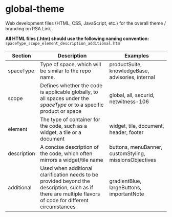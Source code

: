 # global-theme
Web development files (HTML, CSS, JavaScript, etc.) for the overall theme / branding on RSA Link

**All HTML files (.htm) should use the following naming convention:** 
`spaceType_scope_element_description_additional.htm`

Section | Description | Examples
------- | ----------- | --------
spaceType | Type of space, which will be similar to the repo name. | productSuite, knowledgeBase, advisories, internal 
scope | Defines whether the code is applicable globally, to all spaces under the *spaceType* or to a specific product or space | global, all, securid, netwitness-106
element | The type of container for the code, such as a widget, a tile or a document | widget, tile, document, header, footer
description | A concise description of the code, which often mirrors a widget/tile name | buttons, menuBanner, customStyling, missionsObjectives
additional | Used when additional clarification needs to be provided beyond the description, such as if there are multiple flavors of code for different circumstances | gradientBlue, largeButtons, importantNote
